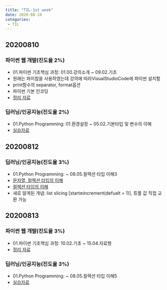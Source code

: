 ```yaml
---
title: "TIL-1st week"
date: 2020-08-10
categories: 
 - TIL
---  
```

## 20200810
### 파이썬 웹 개발(진도율 2%)  
 - 01.파이썬 기초핵심 과정: 01.00.강의소개 ~ 09.02.기초  
 - 원래는 파이참을 사용하였는데 강의에 따라VisualStudioCode에 파이썬 설치함  
 - print함수의 separator, format옵션
 - 파이썬 기본 인코딩
 - [정리 자료](https://github.com/SuyeonChoi/TIL/blob/master/Python%20Web%20Developement/01.%20%ED%8C%8C%EC%9D%B4%EC%8D%AC%EA%B8%B0%EC%B4%88%ED%95%B5%EC%8B%AC%EA%B3%BC%EC%A0%95.md)

### 딥러닝/인공지능(진도율 2%)  
 - 01.Python Programming: 01.환경설정 ~ 05.02.기본타입 및 변수의 이해  
 - [실습자료](https://github.com/SuyeonChoi/TIL/blob/master/Deep%20Learning(A.I.)/01.%20Python%20Programming/Chapter%2002%20-%2001.%20%EB%B3%80%EC%88%98%EC%9D%98%20%EC%9D%B4%ED%95%B4%20%EB%B0%8F%20%EA%B8%B0%EB%B3%B8%20%EB%8D%B0%EC%9D%B4%ED%84%B0%20%ED%83%80%EC%9E%85.ipynb)  

  
 
## 20200812  
### 딥러닝/인공지능(진도율 3%)  
 - 01.Python Programming: ~ 08.05.컬렉션 타입 이해3  
 - [문자열, 컬렉션 타입의 이해](https://github.com/SuyeonChoi/TIL/blob/master/Deep%20Learning(A.I.)/01.%20Python%20Programming/Chapter%2002%20-%2002.%20%EB%AC%B8%EC%9E%90%EC%97%B4%20%ED%83%80%EC%9E%85%EC%9D%98%20%EC%9D%B4%ED%95%B4.ipynb)  
  - [컬렉션 타입의 이해](https://github.com/SuyeonChoi/TIL/blob/master/Deep%20Learning(A.I.)/01.%20Python%20Programming/Chapter%2002%20-%2004.%20%EC%BB%AC%EB%A0%89%EC%85%98%20%ED%83%80%EC%9E%85%EC%9D%98%20%EC%9D%B4%ED%95%B4(list%2C%20tuple).ipynb)  
  - 새로 알게된 개념: list slicing [start:end:increment(defualt = 1)], 튜플 값 직접 교환 가능  
  
  
 
## 20200813  
### 파이썬 웹 개발(진도율 3%)  
 - 01.파이썬 기초핵심 과정: 10.02.기초 ~ 15.04.자료형  
 - [정리 자료](https://github.com/SuyeonChoi/TIL/commit/7c2bab8b1a43f105f56f310c87d002813e018d69#diff-51d7250f9b7d7a697cbc9b4671aaa212)

### 딥러닝/인공지능(진도율 3%)  
 - 01.Python Programming: ~ 08.05.컬렉션 타입 이해5  
 - [실습자료](https://github.com/SuyeonChoi/TIL/blob/master/Deep%20Learning(A.I.)/01.%20Python%20Programming/Chapter%2002%20-%2003.%20%EC%BB%AC%EB%A0%89%EC%85%98%20%ED%83%80%EC%9E%85%EC%9D%98%20%EC%9D%B4%ED%95%B4(dict%2C%20set).ipynb)   
